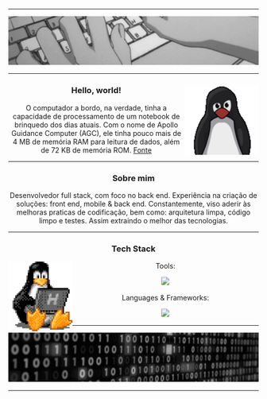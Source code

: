 <hr>
<div align="center">
  <img src="./assets/header.gif" />
</div>
<hr>
<div align="center">
  <img height="140" align="right" src="./assets/tux.gif" />
  <h3>Hello, world!</h3>
  <p>O computador a bordo, na verdade, tinha a capacidade de processamento de um notebook de brinquedo dos dias atuais. Com o nome de Apollo Guidance Computer (AGC), ele tinha pouco mais de 4 MB de memória RAM para leitura de dados, além de 72 KB de memória ROM. <a href="https://canalte.ch/cp2/p3d05">Fonte</a></p>
<hr>
<div align="center">
  <h3>Sobre mim</h3>
  <p>Desenvolvedor full stack, com foco no back end. Experiência na criação de soluções: front end, mobile & back end. Constantemente, viso aderir às melhoras praticas de codificação, bem como: arquitetura limpa, código limpo e testes. Assim extraindo o melhor das tecnologias.
  </p>
</div>
<hr>
<div align="center">
  <h3>Tech Stack</h3>
  <img height="140" align="left" src="./assets/tux-2.gif" />
    <div>
    <p>Tools:</p>
    <a href="https://skillicons.dev">
      <img height="40em" src="https://skillicons.dev/icons?i=linux,figma,vscode,git,github,md" />
    </a>
  </div>
  <div>
    <p>Languages & Frameworks:</p>
    <a href="https://skillicons.dev">
      <img height="40em" src="https://skillicons.dev/icons?i=js,ts,tailwind,react,next,nodejs,mongodb" />
    </a>
  </div>
</div>
<hr>
<div align="center">
  <img src="./assets/footer.gif" />
</div>
<hr>
